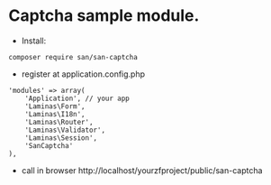 Captcha sample module.
======================

- Install:

```
composer require san/san-captcha
```

- register at application.config.php
```
'modules' => array(
    'Application', // your app
    'Laminas\Form',
    'Laminas\I18n',
    'Laminas\Router',
    'Laminas\Validator',
    'Laminas\Session',
    'SanCaptcha'
),
```
- call in browser http://localhost/yourzfproject/public/san-captcha
